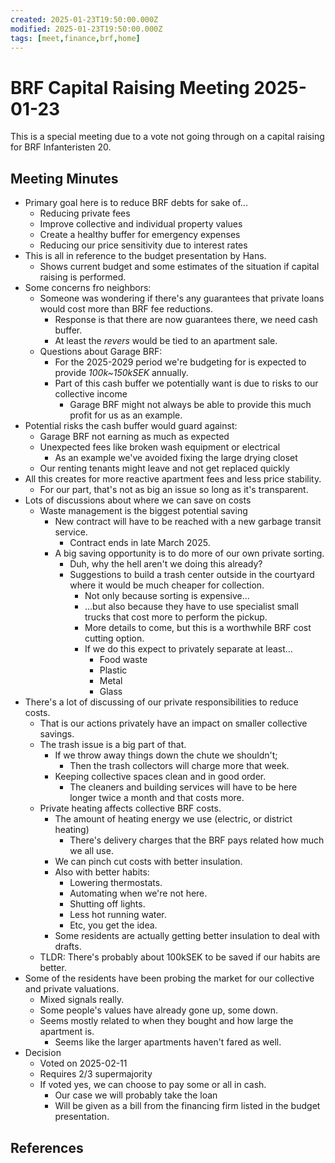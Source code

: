 ```yaml
---
created: 2025-01-23T19:50:00.000Z
modified: 2025-01-23T19:50:00.000Z
tags: [meet,finance,brf,home]
---
```

# BRF Capital Raising Meeting 2025-01-23

This is a special meeting due to a vote not going through on
a capital raising for BRF Infanteristen 20.

## Meeting Minutes

* Primary goal here is to reduce BRF debts for sake of...
  * Reducing private fees
  * Improve collective and individual property values
  * Create a healthy buffer for emergency expenses
  * Reducing our price sensitivity due to interest rates
* This is all in reference to the budget presentation by Hans.
  * Shows current budget and some estimates of the situation if
    capital raising is performed.
* Some concerns fro neighbors:
  * Someone was wondering if there's any guarantees that
    private loans would cost more than BRF fee reductions.
    * Response is that there are now guarantees there, we need cash buffer.
    * At least the *revers* would be tied to an apartment sale.
  * Questions about Garage BRF:
    * For the 2025-2029 period we're budgeting for
      is expected to provide *100k~150kSEK* annually.
    * Part of this cash buffer we potentially want is due to risks to
      our collective income
      * Garage BRF might not always be able to provide this much profit for
        us as an example.
* Potential risks the cash buffer would guard against:
  * Garage BRF not earning as much as expected
  * Unexpected fees like broken wash equipment or electrical
    * As an example we've avoided fixing the large drying closet
  * Our renting tenants might leave and not get replaced quickly
* All this creates for more reactive apartment fees and less price stability.
  * For our part, that's not as big an issue so long as it's transparent.
* Lots of discussions about where we can save on costs
  * Waste management is the biggest potential saving
    * New contract will have to be reached with a new garbage transit service.
      * Contract ends in late March 2025.
    * A big saving opportunity is to do more of our own private sorting.
      * Duh, why the hell aren't we doing this already?
      * Suggestions to build a trash center outside in the courtyard where
        it would be much cheaper for collection.
        * Not only because sorting is expensive...
        * ...but also because they have to use specialist small trucks that
          cost more to perform the pickup.
        * More details to come, but this is a worthwhile BRF cost cutting option.
        * If we do this expect to privately separate at least...
          * Food waste
          * Plastic
          * Metal
          * Glass
* There's a lot of discussing of our private responsibilities to reduce costs.
  * That is our actions privately have an impact on smaller collective savings.
  * The trash issue is a big part of that.
    * If we throw away things down the chute we shouldn't;
      * Then the trash collectors will charge more that week.
    * Keeping collective spaces clean and in good order.
      * The cleaners and building services will
        have to be here longer twice a month and that costs more.
  * Private heating affects collective BRF costs.
    * The amount of heating energy we use (electric, or district heating)
      * There's delivery charges that the BRF pays related how much we all use.
    * We can pinch cut costs with better insulation.
    * Also with better habits:
      * Lowering thermostats.
      * Automating when we're not here.
      * Shutting off lights.
      * Less hot running water.
      * Etc, you get the idea.
    * Some residents are actually getting better insulation to deal with drafts.
  * TLDR: There's probably about 100kSEK to be saved if our habits are better.
* Some of the residents have been probing the market for our collective and private valuations.
  * Mixed signals really.
  * Some people's values have already gone up, some down.
  * Seems mostly related to when they bought and how large the apartment is.
    * Seems like the larger apartments haven't fared as well.
* Decision
  * Voted on 2025-02-11
  * Requires 2/3 supermajority
  * If voted yes, we can choose to pay some or all in cash.
    * Our case we will probably take the loan
    * Will be given as a bill from
      the financing firm listed in the budget presentation.

## References

<!-- Hidden Reference Links Below Here -->
